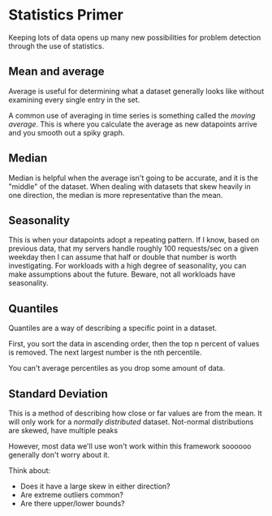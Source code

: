 # Statistics Primer

Keeping lots of data opens up many new possibilities for problem detection through the use of statistics.

## Mean and average

Average is useful for determining what a dataset generally looks like without examining every single entry in the set.

A common use of averaging in time series is something called the *moving average*. This is where you calculate the average as new datapoints arrive and you smooth out a spiky graph.

## Median

Median is helpful when the average isn't going to be accurate, and it is the "middle" of the dataset. When dealing with datasets that skew heavily in one direction, the median is more representative than the mean.

## Seasonality

This is when your datapoints adopt a repeating pattern. If I know, based on previous data, that my servers handle roughly 100 requests/sec on a given weekday then I can assume that half or double that number is worth investigating. For workloads with a high degree of seasonality, you can make assumptions about the future. Beware, not all workloads have seasonality.

## Quantiles

Quantiles are a way of describing a specific point in a dataset.

First, you sort the data in ascending order, then the top n percent of values is removed. The next largest number is the nth percentile.

You can't average percentiles as you drop some amount of data.

## Standard Deviation

This is a method of describing how close or far values are from the mean. It will only work for a *normally distributed* dataset. Not-normal distributions are skewed, have multiple peaks

However, most data we'll use won't work within this framework soooooo generally don't worry about it.

Think about:

- Does it have a large skew in either direction?
- Are extreme outliers common?
- Are there upper/lower bounds?